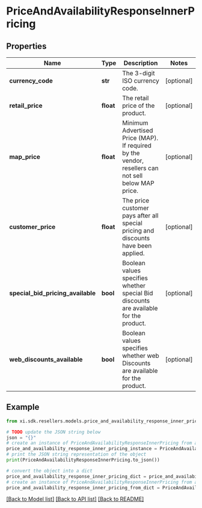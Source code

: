 # PriceAndAvailabilityResponseInnerPricing


## Properties

Name | Type | Description | Notes
------------ | ------------- | ------------- | -------------
**currency_code** | **str** | The 3-digit ISO currency code. | [optional] 
**retail_price** | **float** | The retail price of the product. | [optional] 
**map_price** | **float** | Minimum Advertised Price (MAP). If required by the vendor, resellers can not sell below MAP price. | [optional] 
**customer_price** | **float** | The price customer pays after all special pricing and discounts have been applied. | [optional] 
**special_bid_pricing_available** | **bool** | Boolean values specifies whether special Bid discounts are available for the product. | [optional] 
**web_discounts_available** | **bool** | Boolean values specifies whether web Discounts are available for the product. | [optional] 

## Example

```python
from xi.sdk.resellers.models.price_and_availability_response_inner_pricing import PriceAndAvailabilityResponseInnerPricing

# TODO update the JSON string below
json = "{}"
# create an instance of PriceAndAvailabilityResponseInnerPricing from a JSON string
price_and_availability_response_inner_pricing_instance = PriceAndAvailabilityResponseInnerPricing.from_json(json)
# print the JSON string representation of the object
print(PriceAndAvailabilityResponseInnerPricing.to_json())

# convert the object into a dict
price_and_availability_response_inner_pricing_dict = price_and_availability_response_inner_pricing_instance.to_dict()
# create an instance of PriceAndAvailabilityResponseInnerPricing from a dict
price_and_availability_response_inner_pricing_from_dict = PriceAndAvailabilityResponseInnerPricing.from_dict(price_and_availability_response_inner_pricing_dict)
```
[[Back to Model list]](../README.md#documentation-for-models) [[Back to API list]](../README.md#documentation-for-api-endpoints) [[Back to README]](../README.md)


